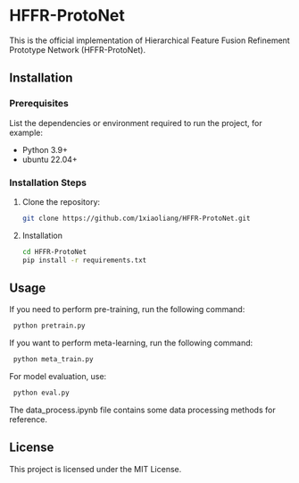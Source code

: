 # HFFR-ProtoNet
This is the official implementation of Hierarchical Feature Fusion Refinement Prototype Network (HFFR-ProtoNet).
## Installation

### Prerequisites

List the dependencies or environment required to run the project, for example:

- Python 3.9+
- ubuntu 22.04+

### Installation Steps

1. Clone the repository:
   ```bash
   git clone https://github.com/1xiaoliang/HFFR-ProtoNet.git
   ```
2. Installation
    ```bash
    cd HFFR-ProtoNet
    pip install -r requirements.txt
    ```
## Usage

If you need to perform pre-training, run the following command:
   ```bash
    python pretrain.py
   ```
If you want to perform meta-learning, run the following command:
   ```bash
    python meta_train.py
   ```
For model evaluation, use:
   ```bash
    python eval.py
   ```
The data_process.ipynb file contains some data processing methods for reference.
## License
This project is licensed under the MIT License.


